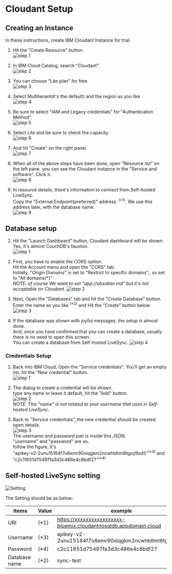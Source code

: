 # Cloudant Setup

## Creating an Instance

In these instructions, create IBM Cloudant Instance for trial.

1. Hit the "Create Resource" button.  
   ![step 1](../instruction_images/cloudant_1.png)

1. In IBM Cloud Catalog, search "Cloudant".  
   ![step 2](../instruction_images/cloudant_2.png)

1. You can choose "Lite plan" for free.  
   ![step 3](../instruction_images/cloudant_3.png)

1. Select Multitenant(it's the default) and the region as you like.  
   ![step 4](../instruction_images/cloudant_4.png)

1. Be sure to select "IAM and Legacy credentials" for "Authentication Method".  
   ![step 5](../instruction_images/cloudant_5.png)

1. Select Lite and be sure to check the capacity.  
   ![step 6](../instruction_images/cloudant_6.png)

1. And hit "Create" on the right panel.  
   ![step 7](../instruction_images/cloudant_7.png)

1. When all of the above steps have been done, open "Resource list" on the left pane. you can see the Cloudant instance in the "Service and software". Click it.  
   ![step 8](../instruction_images/cloudant_8.png)

1. In resource details, there's information to connect from Self-hosted LiveSync.  
   Copy the "External Endpoint(preferred)" address. <sup>(\*1)</sup>. We use this address later, with the database name.  
   ![step 9](../instruction_images/cloudant_9.png)

## Database setup

1.  Hit the "Launch Dashboard" button, Cloudant dashboard will be shown.  
    Yes, it's almost CouchDB's fauxton.  
    ![step 1](../instruction_images/couchdb_1.png)

1.  First, you have to enable the CORS option.  
    Hit the Account menu and open the "CORS" tab.  
    Initially, "Origin Domains" is set to "Restrict to specific domains"., so set to "All domains(\*)"  
    _NOTE: of course We want to set "app://obsidian.md" but it's not acceptable on Cloudant._
    ![step 2](../instruction_images/couchdb_2.png)

1.  Next, Open the "Databases" tab and hit the "Create Database" button.  
    Enter the name as you like <sup>(\*2)</sup> and Hit the "Create" button below.  
    ![step 3](../instruction_images/couchdb_3.png)

1.  If the database was shown with joyful messages, the setup is almost done.  
    And, once you have confirmed that you can create a database, usually there is no need to open this screen.  
    You can create a database from Self-hosted LiveSync.
    ![step 4](../instruction_images/couchdb_4.png)

### Credentials Setup

1.  Back into IBM Cloud, Open the "Service credentials". You'll get an empty list, hit the "New credential" button.  
    ![step 1](../instruction_images/credentials_1.png)

1.  The dialog to create a credential will be shown.  
    type any name or leave it default, hit the "Add" button.  
    ![step 2](../instruction_images/credentials_2.png)  
    _NOTE: This "name" is not related to your username that uses in Self-hosted LiveSync._

1.  Back to "Service credentials", the new credential should be created.  
    open details.  
    ![step 3](../instruction_images/credentials_3.png)  
    The username and password pair is inside this JSON.  
    "username" and "password" are so.  
    follow the figure, it's  
    "apikey-v2-2unu15184f7o8emr90xlqgkm2ncwhbltml6tgnjl9sd5"<sup>(\*3)</sup> and "c2c11651d75497fa3d3c486e4c8bdf27"<sup>(\*4)</sup>

## Self-hosted LiveSync setting

![Setting](../images/remote_db_setting.png)

The Setting should be as below:

| Items         | Value | example                                                           |
| ------------- | ----- | ----------------------------------------------------------------- |
| URI           | (\*1) | https://xxxxxxxxxxxxxxxxx-bluemix.cloudantnosqldb.appdomain.cloud |
| Username      | (\*3) | apikey-v2-2unu15184f7o8emr90xlqgkm2ncwhbltml6tgnjl9sd5            |
| Password      | (\*4) | c2c11651d75497fa3d3c486e4c8bdf27                                  |
| Database name | (\*2) | sync-test                                                         |
